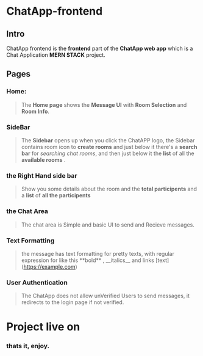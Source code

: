 # ChatApp-frontend

## Intro

ChatApp frontend is the **frontend** part of the **ChatApp web app** which is a Chat Application **MERN STACK** project.

## Pages

### Home:
>The **Home page** shows the **Message UI** with **Room Selection** and **Room Info**.

### SideBar
>The **Sidebar** opens up when you click the ChatAPP logo, the Sidebar contains room icon to **create rooms** and just below it there's a **search bar** for *searching chat rooms*, and then just below it the **list** of all the **available rooms** .

### the Right Hand side bar
> Show you some details about the room and the **total participents** and a **list** of **all the participents**

### the Chat Area
> The chat area is Simple and basic UI to send and Recieve messages.

### Text Formatting
>the message has text formatting for pretty texts, with regular expression for like this \*\*bold** , \_\_italics__ and links \[text]\(https://example.com)

### User Authentication
> The ChatApp does not allow unVerified Users to send messages, it redirects to the login page if not verified.


# Project live on
> 
### thats it, enjoy.